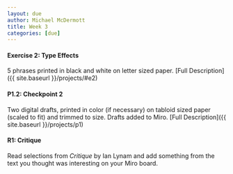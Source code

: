 ```yaml
---
layout: due
author: Michael McDermott
title: Week 3
categories: [due]
---
```

#### Exercise 2: Type Effects
5 phrases printed in black and white on letter sized paper. [Full Description]({{ site.baseurl }}/projects/#e2)

#### P1.2: Checkpoint 2
Two digital drafts, printed in color (if necessary) on tabloid sized paper (scaled to fit) and trimmed to size. Drafts added to Miro. [Full Description]({{ site.baseurl }}/projects/p1)

#### R1: Critique
Read selections from _Critique_ by Ian Lynam and add something from the text you thought was interesting on your Miro board.
